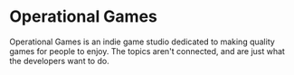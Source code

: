 # Operational Games
Operational Games is an indie game studio dedicated to making quality games for people to enjoy. The topics aren't connected, and are just what the developers want to do.
